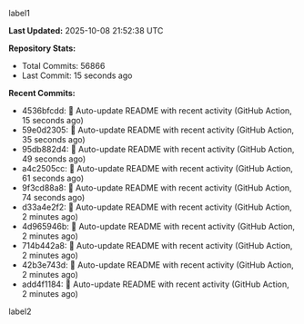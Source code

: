 
label1 
<!-- ACTIVITY_START -->
**Last Updated:** 2025-10-08 21:52:38 UTC

**Repository Stats:**
- Total Commits: 56866
- Last Commit: 15 seconds ago

**Recent Commits:**
- 4536bfcdd: 🤖 Auto-update README with recent activity (GitHub Action, 15 seconds ago)
- 59e0d2305: 🤖 Auto-update README with recent activity (GitHub Action, 35 seconds ago)
- 95db882d4: 🤖 Auto-update README with recent activity (GitHub Action, 49 seconds ago)
- a4c2505cc: 🤖 Auto-update README with recent activity (GitHub Action, 61 seconds ago)
- 9f3cd88a8: 🤖 Auto-update README with recent activity (GitHub Action, 74 seconds ago)
- d33a4e2f2: 🤖 Auto-update README with recent activity (GitHub Action, 2 minutes ago)
- 4d965946b: 🤖 Auto-update README with recent activity (GitHub Action, 2 minutes ago)
- 714b442a8: 🤖 Auto-update README with recent activity (GitHub Action, 2 minutes ago)
- 42b3e743d: 🤖 Auto-update README with recent activity (GitHub Action, 2 minutes ago)
- add4f1184: 🤖 Auto-update README with recent activity (GitHub Action, 2 minutes ago)
<!-- ACTIVITY_END -->

label2
